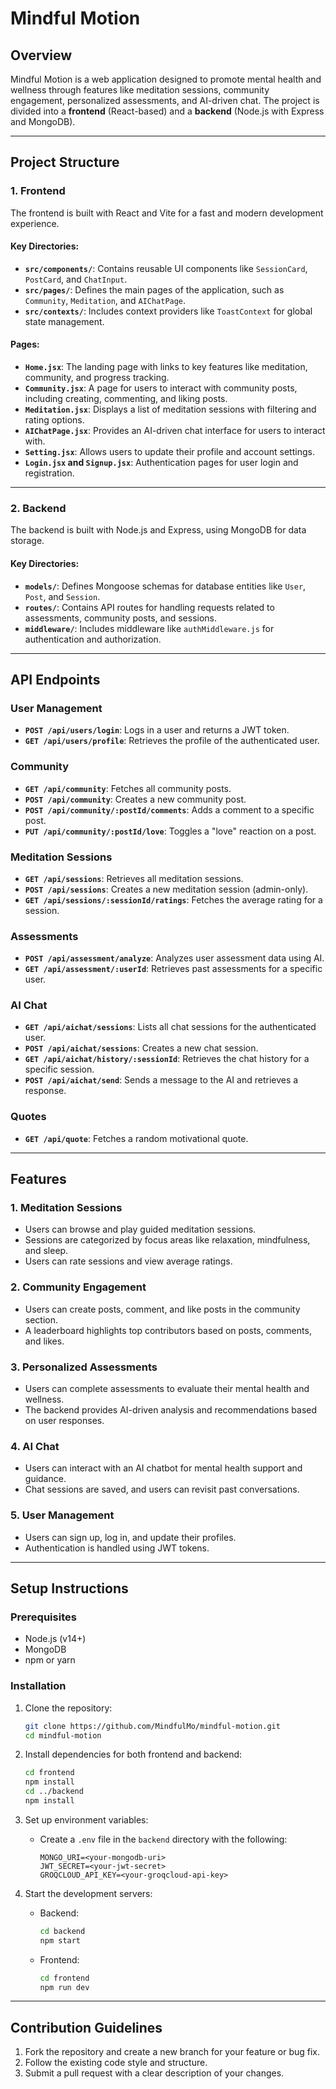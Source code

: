 # Mindful Motion

## Overview
Mindful Motion is a web application designed to promote mental health and wellness through features like meditation sessions, community engagement, personalized assessments, and AI-driven chat. The project is divided into a **frontend** (React-based) and a **backend** (Node.js with Express and MongoDB).

---

## Project Structure

### 1. **Frontend**
The frontend is built with React and Vite for a fast and modern development experience.

#### Key Directories:
- **`src/components/`**: Contains reusable UI components like `SessionCard`, `PostCard`, and `ChatInput`.
- **`src/pages/`**: Defines the main pages of the application, such as `Community`, `Meditation`, and `AIChatPage`.
- **`src/contexts/`**: Includes context providers like `ToastContext` for global state management.

#### Pages:
- **`Home.jsx`**: The landing page with links to key features like meditation, community, and progress tracking.
- **`Community.jsx`**: A page for users to interact with community posts, including creating, commenting, and liking posts.
- **`Meditation.jsx`**: Displays a list of meditation sessions with filtering and rating options.
- **`AIChatPage.jsx`**: Provides an AI-driven chat interface for users to interact with.
- **`Setting.jsx`**: Allows users to update their profile and account settings.
- **`Login.jsx` and `Signup.jsx`**: Authentication pages for user login and registration.

---

### 2. **Backend**
The backend is built with Node.js and Express, using MongoDB for data storage.

#### Key Directories:
- **`models/`**: Defines Mongoose schemas for database entities like `User`, `Post`, and `Session`.
- **`routes/`**: Contains API routes for handling requests related to assessments, community posts, and sessions.
- **`middleware/`**: Includes middleware like `authMiddleware.js` for authentication and authorization.

---

## API Endpoints

### User Management
- **`POST /api/users/login`**: Logs in a user and returns a JWT token.
- **`GET /api/users/profile`**: Retrieves the profile of the authenticated user.

### Community
- **`GET /api/community`**: Fetches all community posts.
- **`POST /api/community`**: Creates a new community post.
- **`POST /api/community/:postId/comments`**: Adds a comment to a specific post.
- **`PUT /api/community/:postId/love`**: Toggles a "love" reaction on a post.

### Meditation Sessions
- **`GET /api/sessions`**: Retrieves all meditation sessions.
- **`POST /api/sessions`**: Creates a new meditation session (admin-only).
- **`GET /api/sessions/:sessionId/ratings`**: Fetches the average rating for a session.

### Assessments
- **`POST /api/assessment/analyze`**: Analyzes user assessment data using AI.
- **`GET /api/assessment/:userId`**: Retrieves past assessments for a specific user.

### AI Chat
- **`GET /api/aichat/sessions`**: Lists all chat sessions for the authenticated user.
- **`POST /api/aichat/sessions`**: Creates a new chat session.
- **`GET /api/aichat/history/:sessionId`**: Retrieves the chat history for a specific session.
- **`POST /api/aichat/send`**: Sends a message to the AI and retrieves a response.

### Quotes
- **`GET /api/quote`**: Fetches a random motivational quote.

---

## Features

### 1. **Meditation Sessions**
- Users can browse and play guided meditation sessions.
- Sessions are categorized by focus areas like relaxation, mindfulness, and sleep.
- Users can rate sessions and view average ratings.

### 2. **Community Engagement**
- Users can create posts, comment, and like posts in the community section.
- A leaderboard highlights top contributors based on posts, comments, and likes.

### 3. **Personalized Assessments**
- Users can complete assessments to evaluate their mental health and wellness.
- The backend provides AI-driven analysis and recommendations based on user responses.

### 4. **AI Chat**
- Users can interact with an AI chatbot for mental health support and guidance.
- Chat sessions are saved, and users can revisit past conversations.

### 5. **User Management**
- Users can sign up, log in, and update their profiles.
- Authentication is handled using JWT tokens.

---

## Setup Instructions

### Prerequisites
- Node.js (v14+)
- MongoDB
- npm or yarn

### Installation
1. Clone the repository:
   ```bash
   git clone https://github.com/MindfulMo/mindful-motion.git
   cd mindful-motion
   ```

2. Install dependencies for both frontend and backend:
   ```bash
   cd frontend
   npm install
   cd ../backend
   npm install
   ```

3. Set up environment variables:
   - Create a `.env` file in the `backend` directory with the following:
     ```
     MONGO_URI=<your-mongodb-uri>
     JWT_SECRET=<your-jwt-secret>
     GROQCLOUD_API_KEY=<your-groqcloud-api-key>
     ```

4. Start the development servers:
   - Backend:
     ```bash
     cd backend
     npm start
     ```
   - Frontend:
     ```bash
     cd frontend
     npm run dev
     ```

---

## Contribution Guidelines
1. Fork the repository and create a new branch for your feature or bug fix.
2. Follow the existing code style and structure.
3. Submit a pull request with a clear description of your changes.